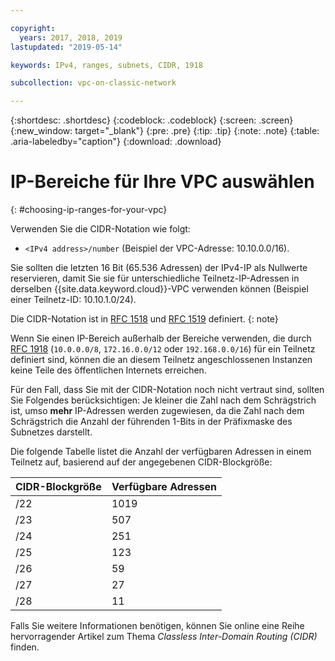 ```yaml
---

copyright:
  years: 2017, 2018, 2019
lastupdated: "2019-05-14"

keywords: IPv4, ranges, subnets, CIDR, 1918

subcollection: vpc-on-classic-network

---
```


{:shortdesc: .shortdesc}
{:codeblock: .codeblock}
{:screen: .screen}
{:new_window: target="_blank"}
{:pre: .pre}
{:tip: .tip}
{:note: .note}
{:table: .aria-labeledby="caption"}
{:download: .download}


# IP-Bereiche für Ihre VPC auswählen
{: #choosing-ip-ranges-for-your-vpc}

Verwenden Sie die CIDR-Notation wie folgt:

* `<IPv4 address>/number` (Beispiel der VPC-Adresse: 10.10.0.0/16).

Sie sollten die letzten 16 Bit (65.536 Adressen) der IPv4-IP als Nullwerte reservieren, damit Sie sie für unterschiedliche Teilnetz-IP-Adressen in derselben {{site.data.keyword.cloud}}-VPC verwenden können (Beispiel einer Teilnetz-ID: 10.10.1.0/24).

Die CIDR-Notation ist in [RFC 1518](https://tools.ietf.org/html/rfc1518) und [RFC 1519](https://tools.ietf.org/html/rfc1519) definiert.
{: note}

Wenn Sie einen IP-Bereich außerhalb der Bereiche verwenden, die durch [RFC 1918](https://tools.ietf.org/html/rfc1918) (`10.0.0.0/8`, `172.16.0.0/12` oder `192.168.0.0/16`) für ein Teilnetz definiert sind, können die an diesem Teilnetz angeschlossenen Instanzen keine Teile des öffentlichen Internets erreichen.

Für den Fall, dass Sie mit der CIDR-Notation noch nicht vertraut sind, sollten Sie Folgendes berücksichtigen: Je kleiner die Zahl nach dem Schrägstrich ist, umso **mehr** IP-Adressen werden zugewiesen, da die Zahl nach dem Schrägstrich die Anzahl der führenden 1-Bits in der Präfixmaske des Subnetzes darstellt.

Die folgende Tabelle listet die Anzahl der verfügbaren Adressen in einem Teilnetz auf, basierend auf der angegebenen CIDR-Blockgröße:

| CIDR-Blockgröße | Verfügbare Adressen |
| --------------- | ------------------- |
|      /22        |        1019         |
|      /23        |         507         |
|      /24        |         251         |
|      /25        |         123         |
|      /26        |          59         |
|      /27        |          27         |
|      /28        |          11         |

Falls Sie weitere Informationen benötigen, können Sie online eine Reihe hervorragender Artikel zum Thema _Classless Inter-Domain Routing (CIDR)_ finden.
